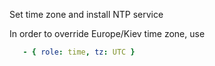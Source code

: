 Set time zone and install NTP service

In order to override Europe/Kiev time zone, use
```yaml
   - { role: time, tz: UTC }
``` 
